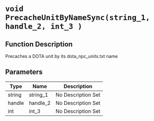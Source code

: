 # `void PrecacheUnitByNameSync(string_1, handle_2, int_3 )`
## Function Description
Precaches a DOTA unit by its dota_npc_units.txt name
## Parameters
Type|Name|Description
--|--|--
string|string_1|No Description Set
handle|handle_2|No Description Set
int|int_3|No Description Set
